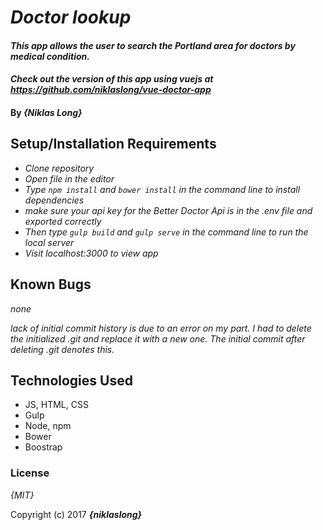 # _Doctor lookup_

#### _This app allows the user to search the Portland area for doctors by medical condition._

#### _Check out the version of this app using vuejs at https://github.com/niklaslong/vue-doctor-app_

#### By _**{Niklas Long}**_

## Setup/Installation Requirements

* _Clone repository_
* _Open file in the editor_
* _Type `npm install` and `bower install` in the command line to install dependencies_
* _make sure your api key for the Better Doctor Api is in the .env file and exported correctly_
* _Then type `gulp build` and `gulp serve` in the command line to run the local server_
* _Visit localhost:3000 to view app_


## Known Bugs

_none_

_lack of initial commit history is due to an error on my part. I had to delete the initialized .git and replace it with a new one. The initial commit after deleting .git denotes this._ 


## Technologies Used

* JS, HTML, CSS
* Gulp
* Node, npm
* Bower
* Boostrap


### License

*{MIT}*

Copyright (c) 2017 **_{niklaslong}_**
